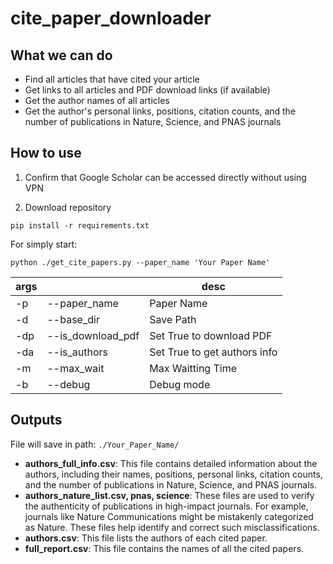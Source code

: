 # cite_paper_downloader

## What we can do

- Find all articles that have cited your article
- Get links to all articles and PDF download links (if available)
- Get the author names of all articles
- Get the author's personal links, positions, citation counts, and the number of publications in Nature, Science, and PNAS journals

## How to use

1. Confirm that Google Scholar can be accessed directly without using VPN

2. Download repository

 `pip install -r requirements.txt`

For simply start:

 `python ./get_cite_papers.py --paper_name 'Your Paper Name'`


| args |  | desc |
|-------|-------|-------|
| -p | --paper_name | Paper Name |
| -d | --base_dir | Save Path |
| -dp | --is_download_pdf | Set True to download PDF |
| -da | --is_authors | Set True to get authors info |
| -m | --max_wait | Max Waitting Time |
| -b | --debug | Debug mode |

## Outputs

 File will save in path: `./Your_Paper_Name/`


- **authors_full_info.csv**: This file contains detailed information about the authors, including their names, positions, personal links, citation counts, and the number of publications in Nature, Science, and PNAS journals.
- **authors_nature_list.csv, pnas, science**: These files are used to verify the authenticity of publications in high-impact journals. For example, journals like Nature Communications might be mistakenly categorized as Nature. These files help identify and correct such misclassifications.
- **authors.csv**: This file lists the authors of each cited paper.
- **full_report.csv**: This file contains the names of all the cited papers.